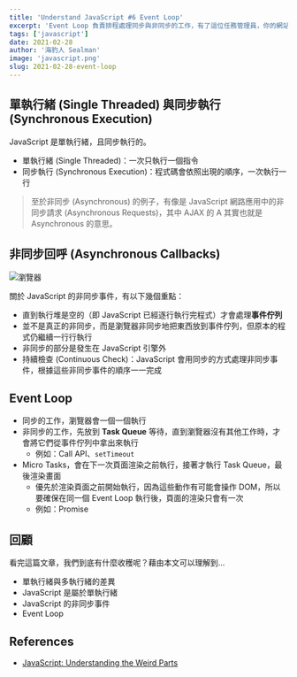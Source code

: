 ```yaml
---
title: 'Understand JavaScript #6 Event Loop'
excerpt: 'Event Loop 負責排程處理同步與非同步的工作，有了這位任務管理員，你的網站才不會卡卡的喔。'
tags: ['javascript']
date: 2021-02-28
author: '海豹人 Sealman'
image: 'javascript.png'
slug: 2021-02-28-event-loop
---
```


## 單執行緒 (Single Threaded) 與同步執行 (Synchronous Execution)

JavaScript 是單執行緒，且同步執行的。

- 單執行緒 (Single Threaded)：一次只執行一個指令
- 同步執行 (Synchronous Execution)：程式碼會依照出現的順序，一次執行一行

> 至於非同步 (Asynchronous) 的例子，有像是 JavaScript 網路應用中的非同步請求 (Asynchronous Requests)，其中 AJAX 的 A 其實也就是 Asynchronous 的意思。

## 非同步回呼 (Asynchronous Callbacks)

![瀏覽器](https://i.imgur.com/YGE52Jd.png)

關於 JavaScript 的非同步事件，有以下幾個重點：

- 直到執行堆是空的（即 JavaScript 已經逐行執行完程式）才會處理**事件佇列**
- 並不是真正的非同步，而是瀏覽器非同步地把東西放到事件佇列，但原本的程式仍繼續一行行執行
- 非同步的部分是發生在 JavaScript 引擎外
- 持續檢查 (Continuous Check)：JavaScript 會用同步的方式處理非同步事件，根據這些非同步事件的順序一一完成

## Event Loop

- 同步的工作，瀏覽器會一個一個執行
- 非同步的工作，先放到 **Task Queue** 等待，直到瀏覽器沒有其他工作時，才會將它們從事件佇列中拿出來執行
  - 例如：Call API、`setTimeout`
- Micro Tasks，會在下一次頁面渲染之前執行，接著才執行 Task Queue，最後渲染畫面
  - 優先於渲染頁面之前開始執行，因為這些動作有可能會操作 DOM，所以要確保在同一個 Event Loop 執行後，頁面的渲染只會有一次
  - 例如：Promise

## 回顧

看完這篇文章，我們到底有什麼收穫呢？藉由本文可以理解到…

- 單執行緒與多執行緒的差異
- JavaScript 是屬於單執行緒
- JavaScript 的非同步事件
- Event Loop

## References

- [JavaScript: Understanding the Weird Parts](https://www.udemy.com/course/understand-javascript/)

